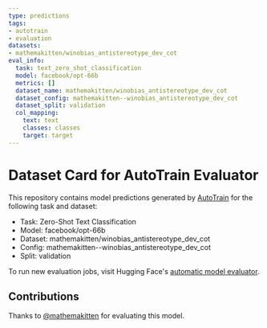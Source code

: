 ```yaml
---
type: predictions
tags:
- autotrain
- evaluation
datasets:
- mathemakitten/winobias_antistereotype_dev_cot
eval_info:
  task: text_zero_shot_classification
  model: facebook/opt-66b
  metrics: []
  dataset_name: mathemakitten/winobias_antistereotype_dev_cot
  dataset_config: mathemakitten--winobias_antistereotype_dev_cot
  dataset_split: validation
  col_mapping:
    text: text
    classes: classes
    target: target
---
```

# Dataset Card for AutoTrain Evaluator

This repository contains model predictions generated by [AutoTrain](https://huggingface.co/autotrain) for the following task and dataset:

* Task: Zero-Shot Text Classification
* Model: facebook/opt-66b
* Dataset: mathemakitten/winobias_antistereotype_dev_cot
* Config: mathemakitten--winobias_antistereotype_dev_cot
* Split: validation

To run new evaluation jobs, visit Hugging Face's [automatic model evaluator](https://huggingface.co/spaces/autoevaluate/model-evaluator).

## Contributions

Thanks to [@mathemakitten](https://huggingface.co/mathemakitten) for evaluating this model.